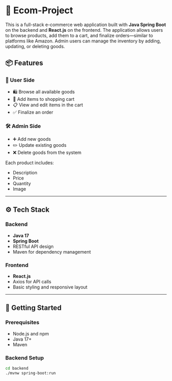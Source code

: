 # 🛒 Ecom-Project

This is a full-stack e-commerce web application built with **Java Spring Boot** on the backend and **React.js** on the frontend. The application allows users to browse products, add them to a cart, and finalize orders—similar to platforms like Amazon. Admin users can manage the inventory by adding, updating, or deleting goods.

## 📦 Features

### 👤 User Side
- 🛍 Browse all available goods
- 🛒 Add items to shopping cart
- 📋 View and edit items in the cart
- ✅ Finalize an order

### 🛠 Admin Side
- ➕ Add new goods
- ✏️ Update existing goods
- ❌ Delete goods from the system

Each product includes:
- Description
- Price
- Quantity
- Image

---

## ⚙️ Tech Stack

### Backend
- **Java 17**
- **Spring Boot**
- RESTful API design
- Maven for dependency management

### Frontend
- **React.js**
- Axios for API calls
- Basic styling and responsive layout

---

## 🚀 Getting Started

### Prerequisites
- Node.js and npm
- Java 17+
- Maven

### Backend Setup

```bash
cd backend
./mvnw spring-boot:run
